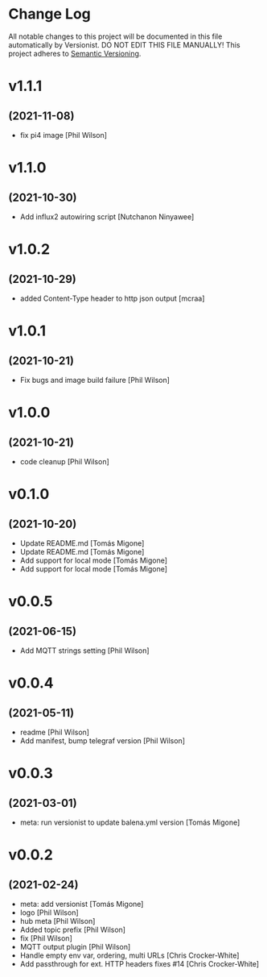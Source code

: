 # Change Log

All notable changes to this project will be documented in this file
automatically by Versionist. DO NOT EDIT THIS FILE MANUALLY!
This project adheres to [Semantic Versioning](http://semver.org/).

# v1.1.1
## (2021-11-08)

* fix pi4 image [Phil Wilson]

# v1.1.0
## (2021-10-30)

* Add influx2 autowiring script [Nutchanon Ninyawee]

# v1.0.2
## (2021-10-29)

* added Content-Type header to http json output [mcraa]

# v1.0.1
## (2021-10-21)

* Fix bugs and image build failure [Phil Wilson]

# v1.0.0
## (2021-10-21)

* code cleanup [Phil Wilson]

# v0.1.0
## (2021-10-20)

* Update README.md [Tomás Migone]
* Update README.md [Tomás Migone]
* Add support for local mode [Tomás Migone]
* Add support for local mode [Tomás Migone]

# v0.0.5
## (2021-06-15)

* Add MQTT strings setting [Phil Wilson]

# v0.0.4
## (2021-05-11)

* readme [Phil Wilson]
* Add manifest, bump telegraf version [Phil Wilson]

# v0.0.3
## (2021-03-01)

* meta: run versionist to update balena.yml version [Tomás Migone]

# v0.0.2
## (2021-02-24)

* meta: add versionist [Tomás Migone]
* logo [Phil Wilson]
* hub meta [Phil Wilson]
* Added topic prefix [Phil Wilson]
* fix [Phil Wilson]
* MQTT output plugin [Phil Wilson]
* Handle empty env var, ordering, multi URLs [Chris Crocker-White]
* Add passthrough for ext. HTTP headers fixes #14 [Chris Crocker-White]
